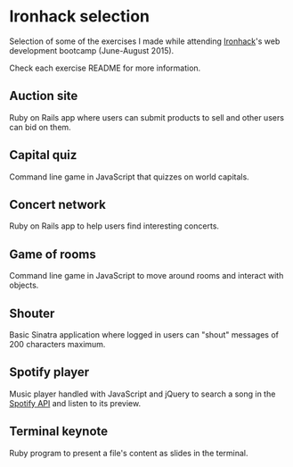 # Ironhack selection

Selection of some of the exercises I made while attending [Ironhack](http://www.ironhack.com)'s web development bootcamp (June-August 2015).

Check each exercise README for more information.

## Auction site

Ruby on Rails app where users can submit products to sell and other users can bid on them.

## Capital quiz

Command line game in JavaScript that quizzes on world capitals.

## Concert network

Ruby on Rails app to help users find interesting concerts.

## Game of rooms

Command line game in JavaScript to move around rooms and interact with objects.

## Shouter

Basic Sinatra application where logged in users can "shout" messages of 200 characters maximum.

## Spotify player

Music player handled with JavaScript and jQuery to search a song in the [Spotify API](https://developer.spotify.com/web-api/search-item/) and listen to its preview.

## Terminal keynote

Ruby program to present a file's content as slides in the terminal.
